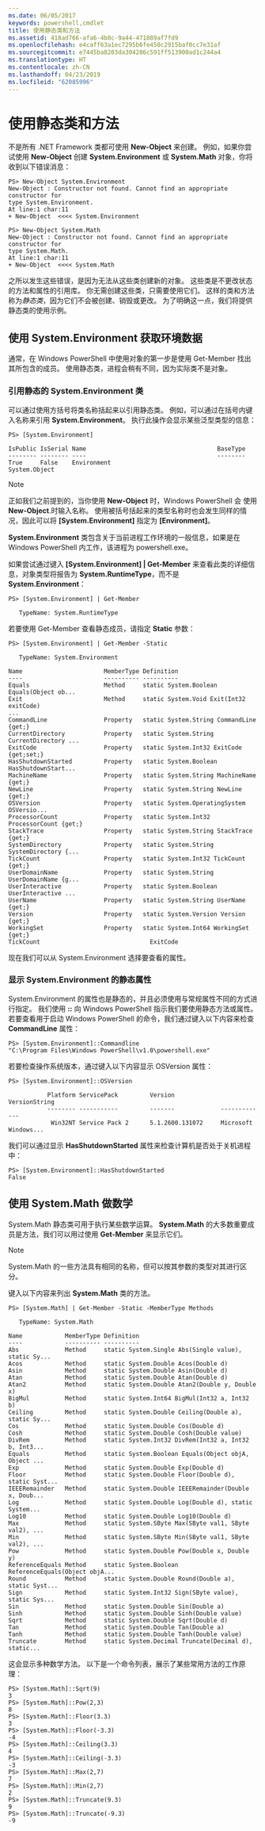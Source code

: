 ```yaml
---
ms.date: 06/05/2017
keywords: powershell,cmdlet
title: 使用静态类和方法
ms.assetid: 418ad766-afa6-4b8c-9a44-471889af7fd9
ms.openlocfilehash: e4caff63a1ec7295b6fe450c2915baf0cc7e31af
ms.sourcegitcommit: e7445ba8203da304286c591ff513900ad1c244a4
ms.translationtype: HT
ms.contentlocale: zh-CN
ms.lasthandoff: 04/23/2019
ms.locfileid: "62085996"
---
```

# <a name="using-static-classes-and-methods"></a>使用静态类和方法

不是所有 .NET Framework 类都可使用 **New-Object** 来创建。 例如，如果你尝试使用 **New-Object** 创建 **System.Environment** 或 **System.Math** 对象，你将收到以下错误消息：

```
PS> New-Object System.Environment
New-Object : Constructor not found. Cannot find an appropriate constructor for
type System.Environment.
At line:1 char:11
+ New-Object  <<<< System.Environment

PS> New-Object System.Math
New-Object : Constructor not found. Cannot find an appropriate constructor for
type System.Math.
At line:1 char:11
+ New-Object  <<<< System.Math
```

之所以发生这些错误，是因为无法从这些类创建新的对象。 这些类是不更改状态的方法和属性的引用库。 你无需创建这些类，只需要使用它们。 这样的类和方法称为*静态类*，因为它们不会被创建、销毁或更改。 为了明确这一点，我们将提供静态类的使用示例。

## <a name="getting-environment-data-with-systemenvironment"></a>使用 System.Environment 获取环境数据

通常，在 Windows PowerShell 中使用对象的第一步是使用 Get-Member 找出其所包含的成员。 使用静态类，进程会稍有不同，因为实际类不是对象。

### <a name="referring-to-the-static-systemenvironment-class"></a>引用静态的 System.Environment 类

可以通过使用方括号将类名称括起来以引用静态类。 例如，可以通过在括号内键入名称来引用 **System.Environment**。 执行此操作会显示某些泛型类型的信息：

```
PS> [System.Environment]

IsPublic IsSerial Name                                     BaseType
-------- -------- ----                                     --------
True     False    Environment                              System.Object
```

> [!NOTE]
> 正如我们之前提到的，当你使用 **New-Object** 时，Windows PowerShell 会 使用 **New-Object**.时输入名称。 使用被括号括起来的类型名称时也会发生同样的情况，因此可以将 **\[System.Environment]** 指定为 **\[Environment]**。

**System.Environment** 类包含关于当前进程工作环境的一般信息，如果是在 Windows PowerShell 内工作，该进程为 powershell.exe。

如果尝试通过键入 **\[System.Environment] | Get-Member** 来查看此类的详细信息，对象类型将报告为 **System.RuntimeType**，而不是 **System.Environment**：

```
PS> [System.Environment] | Get-Member

   TypeName: System.RuntimeType
```

若要使用 Get-Member 查看静态成员，请指定 **Static** 参数：

```
PS> [System.Environment] | Get-Member -Static

   TypeName: System.Environment

Name                       MemberType Definition
----                       ---------- ----------
Equals                     Method     static System.Boolean Equals(Object ob...
Exit                       Method     static System.Void Exit(Int32 exitCode)
...
CommandLine                Property   static System.String CommandLine {get;}
CurrentDirectory           Property   static System.String CurrentDirectory ...
ExitCode                   Property   static System.Int32 ExitCode {get;set;}
HasShutdownStarted         Property   static System.Boolean HasShutdownStart...
MachineName                Property   static System.String MachineName {get;}
NewLine                    Property   static System.String NewLine {get;}
OSVersion                  Property   static System.OperatingSystem OSVersio...
ProcessorCount             Property   static System.Int32 ProcessorCount {get;}
StackTrace                 Property   static System.String StackTrace {get;}
SystemDirectory            Property   static System.String SystemDirectory {...
TickCount                  Property   static System.Int32 TickCount {get;}
UserDomainName             Property   static System.String UserDomainName {g...
UserInteractive            Property   static System.Boolean UserInteractive ...
UserName                   Property   static System.String UserName {get;}
Version                    Property   static System.Version Version {get;}
WorkingSet                 Property   static System.Int64 WorkingSet {get;}
TickCount                               ExitCode
```

现在我们可以从 System.Environment 选择要查看的属性。

### <a name="displaying-static-properties-of-systemenvironment"></a>显示 System.Environment 的静态属性

System.Environment 的属性也是静态的，并且必须使用与常规属性不同的方式进行指定。 我们使用 **::** 向 Windows PowerShell 指示我们要使用静态方法或属性。 若要查看用于启动 Windows PowerShell 的命令，我们通过键入以下内容来检查 **CommandLine** 属性：

```
PS> [System.Environment]::Commandline
"C:\Program Files\Windows PowerShell\v1.0\powershell.exe"
```

若要检查操作系统版本，通过键入以下内容显示 OSVersion 属性：

```
PS> [System.Environment]::OSVersion

           Platform ServicePack         Version             VersionString
           -------- -----------         -------             -------------
            Win32NT Service Pack 2      5.1.2600.131072     Microsoft Windows...
```

我们可以通过显示 **HasShutdownStarted** 属性来检查计算机是否处于关机进程中：

```
PS> [System.Environment]::HasShutdownStarted
False
```

## <a name="doing-math-with-systemmath"></a>使用 System.Math 做数学

System.Math 静态类可用于执行某些数学运算。 **System.Math** 的大多数重要成员是方法，我们可以用过使用 **Get-Member** 来显示它们。

> [!NOTE]
> System.Math 的一些方法具有相同的名称，但可以按其参数的类型对其进行区分。

键入以下内容来列出 **System.Math** 类的方法。

```
PS> [System.Math] | Get-Member -Static -MemberType Methods

   TypeName: System.Math

Name            MemberType Definition
----            ---------- ----------
Abs             Method     static System.Single Abs(Single value), static Sy...
Acos            Method     static System.Double Acos(Double d)
Asin            Method     static System.Double Asin(Double d)
Atan            Method     static System.Double Atan(Double d)
Atan2           Method     static System.Double Atan2(Double y, Double x)
BigMul          Method     static System.Int64 BigMul(Int32 a, Int32 b)
Ceiling         Method     static System.Double Ceiling(Double a), static Sy...
Cos             Method     static System.Double Cos(Double d)
Cosh            Method     static System.Double Cosh(Double value)
DivRem          Method     static System.Int32 DivRem(Int32 a, Int32 b, Int3...
Equals          Method     static System.Boolean Equals(Object objA, Object ...
Exp             Method     static System.Double Exp(Double d)
Floor           Method     static System.Double Floor(Double d), static Syst...
IEEERemainder   Method     static System.Double IEEERemainder(Double x, Doub...
Log             Method     static System.Double Log(Double d), static System...
Log10           Method     static System.Double Log10(Double d)
Max             Method     static System.SByte Max(SByte val1, SByte val2), ...
Min             Method     static System.SByte Min(SByte val1, SByte val2), ...
Pow             Method     static System.Double Pow(Double x, Double y)
ReferenceEquals Method     static System.Boolean ReferenceEquals(Object objA...
Round           Method     static System.Double Round(Double a), static Syst...
Sign            Method     static System.Int32 Sign(SByte value), static Sys...
Sin             Method     static System.Double Sin(Double a)
Sinh            Method     static System.Double Sinh(Double value)
Sqrt            Method     static System.Double Sqrt(Double d)
Tan             Method     static System.Double Tan(Double a)
Tanh            Method     static System.Double Tanh(Double value)
Truncate        Method     static System.Decimal Truncate(Decimal d), static...
```

这会显示多种数学方法。 以下是一个命令列表，展示了某些常用方法的工作原理：

```
PS> [System.Math]::Sqrt(9)
3
PS> [System.Math]::Pow(2,3)
8
PS> [System.Math]::Floor(3.3)
3
PS> [System.Math]::Floor(-3.3)
-4
PS> [System.Math]::Ceiling(3.3)
4
PS> [System.Math]::Ceiling(-3.3)
-3
PS> [System.Math]::Max(2,7)
7
PS> [System.Math]::Min(2,7)
2
PS> [System.Math]::Truncate(9.3)
9
PS> [System.Math]::Truncate(-9.3)
-9
```